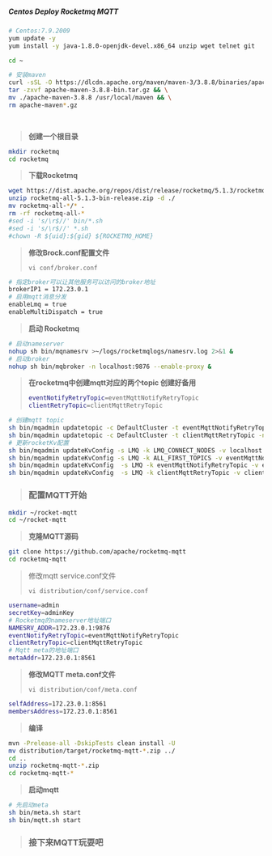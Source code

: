 ##### Centos Deploy Rocketmq MQTT

~~~sh
# Centos:7.9.2009
yum update -y
yum install -y java-1.8.0-openjdk-devel.x86_64 unzip wget telnet git

cd ~

# 安装maven
curl -sSL -O https://dlcdn.apache.org/maven/maven-3/3.8.8/binaries/apache-maven-3.8.8-bin.tar.gz && \
tar -zxvf apache-maven-3.8.8-bin.tar.gz && \
mv ./apache-maven-3.8.8 /usr/local/maven && \
rm apache-maven*.gz

    
~~~



> **创建一个根目录**

~~~sh
mkdir rocketmq
cd rocketmq
~~~

> **下载Rocketmq**

~~~sh
wget https://dist.apache.org/repos/dist/release/rocketmq/5.1.3/rocketmq-all-5.1.3-bin-release.zip
unzip rocketmq-all-5.1.3-bin-release.zip -d ./
mv rocketmq-all-*/* . 
rm -rf rocketmq-all-*
#sed -i 's/\r$//' bin/*.sh
#sed -i 's/\r$//' *.sh
#chown -R ${uid}:${gid} ${ROCKETMQ_HOME}
~~~

> **修改Brock.conf配置文件**
>
> `vi conf/broker.conf`

~~~sh
# 指定broker可以让其他服务可以访问的broker地址
brokerIP1 = 172.23.0.1
# 启用mqtt消息分发
enableLmq = true
enableMultiDispatch = true
~~~

> **启动 Rocketmq**

~~~sh
# 启动nameserver
nohup sh bin/mqnamesrv >~/logs/rocketmqlogs/namesrv.log 2>&1 &
# 启动broker
nohup sh bin/mqbroker -n localhost:9876 --enable-proxy &
~~~

> **在rocketmq中创建mqtt对应的两个topic 创建好备用**
>
> ```sh
> eventNotifyRetryTopic=eventMqttNotifyRetryTopic
> clientRetryTopic=clientMqttRetryTopic
> ```

```sh
# 创建mqtt topic 
sh bin/mqadmin updatetopic -c DefaultCluster -t eventMqttNotifyRetryTopic -n localhost:9876
sh bin/mqadmin updatetopic -c DefaultCluster -t clientMqttRetryTopic -n localhost:9876
# 更新rocketKv配置 
sh bin/mqadmin updateKvConfig -s LMQ -k LMQ_CONNECT_NODES -v localhost -n localhost:9876
sh bin/mqadmin updateKvConfig -s LMQ -k ALL_FIRST_TOPICS -v eventMqttNotifyRetryTopic,clientMqttRetryTopic -n localhost:9876
sh bin/mqadmin updateKvConfig  -s LMQ -k eventMqttNotifyRetryTopic -v eventMqttNotifyRetryTopic/+  -n localhost:9876
sh bin/mqadmin updateKvConfig  -s LMQ -k clientMqttRetryTopic -v clientMqttRetryTopic/+  -n localhost:9876
```



> ### 配置MQTT开始


~~~sh
mkdir ~/rocket-mqtt
cd ~/rocket-mqtt
~~~

> **克隆MQTT源码**

~~~sh
git clone https://github.com/apache/rocketmq-mqtt
cd rocketmq-mqtt 
~~~

> 修改mqtt service.conf文件
>
> `vi distribution/conf/service.conf`

~~~sh
username=admin
secretKey=adminKey
# Rocketmq的nameserver地址端口
NAMESRV_ADDR=172.23.0.1:9876
eventNotifyRetryTopic=eventMqttNotifyRetryTopic
clientRetryTopic=clientMqttRetryTopic
# Mqtt meta的地址端口
metaAddr=172.23.0.1:8561
~~~

> **修改MQTT meta.conf文件**
>
> `vi distribution/conf/meta.conf`

~~~sh
selfAddress=172.23.0.1:8561
membersAddress=172.23.0.1:8561
~~~

> **编译**

~~~sh
mvn -Prelease-all -DskipTests clean install -U 
mv distribution/target/rocketmq-mqtt-*.zip ../ 
cd ..
unzip rocketmq-mqtt-*.zip
cd rocketmq-mqtt-*
~~~

> **启动mqtt**

~~~sh
# 先启动meta
sh bin/meta.sh start
sh bin/mqtt.sh start
~~~

> ### 接下来MQTT玩耍吧
